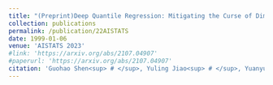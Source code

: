 ```yaml
---
title: "(Preprint)Deep Quantile Regression: Mitigating the Curse of Dimensionality Through Composition"
collection: publications
permalink: /publication/22AISTATS
date: 1999-01-06
venue: 'AISTATS 2023'
#link: 'https://arxiv.org/abs/2107.04907'
#paperurl: 'https://arxiv.org/abs/2107.04907'
citation: 'Guohao Shen<sup> # </sup>, Yuling Jiao<sup> # </sup>, Yuanyuan Lin*, Joel Horowitz and Jian Huang*. (2022). &quot;Deep Quantile Regression: Mitigating the Curse of Dimensionality Through Composition. &quot; <i> .</i>'
---
```

